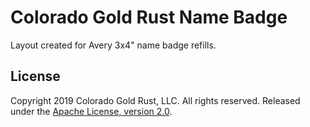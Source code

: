 # Colorado Gold Rust Name Badge

Layout created for Avery 3x4" name badge refills.

## License

Copyright 2019 Colorado Gold Rust, LLC. All rights reserved. Released
under the [Apache License, version 2.0](LICENSE).
